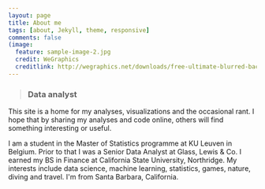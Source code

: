 ```yaml
---
layout: page
title: About me
tags: [about, Jekyll, theme, responsive]
comments: false
(image:
  feature: sample-image-2.jpg
  credit: WeGraphics
  creditlink: http://wegraphics.net/downloads/free-ultimate-blurred-background-pack/)
---
```


> ### Data analyst

This site is a home for my analyses, visualizations and the occasional rant. I hope that by sharing my analyses and code online, others will find something interesting or useful.

I am a student in the Master of Statistics programme at KU Leuven in Belgium. Prior to that I was a Senior Data Analyst at Glass, Lewis & Co. I earned my BS in Finance at California State University, Northridge. My interests include data science, machine learning, statistics, games, nature, diving and travel. I'm from Santa Barbara, California.
